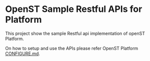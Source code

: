 # OpenST Sample Restful APIs for Platform

This project show the sample Restful api implementation of openST Platform.

On how to setup and use the APIs please refer OpenST Platform [CONFIGURE.md](https://github.com/OpenSTFoundation/openst-platform/blob/master/CONFIGURE.md).
